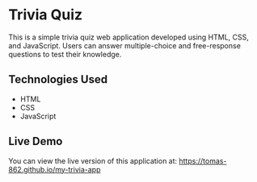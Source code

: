 # Trivia Quiz

This is a simple trivia quiz web application developed using HTML, CSS, and JavaScript. Users can answer multiple-choice and free-response questions to test their knowledge.

## Technologies Used

- HTML
- CSS
- JavaScript

## Live Demo

You can view the live version of this application at: https://tomas-862.github.io/my-trivia-app
